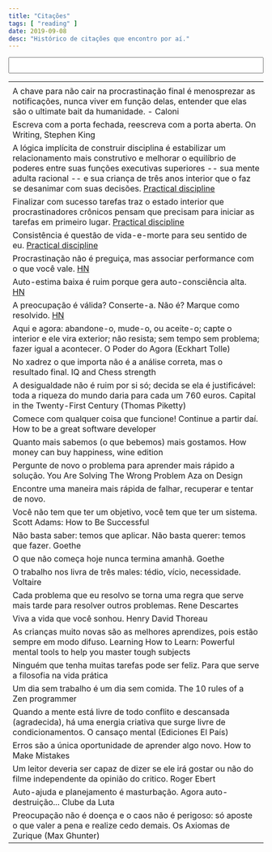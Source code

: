 ```yaml
---
title: "Citações"
tags: [ "reading" ]
date: 2019-09-08
desc: "Histórico de citações que encontro por aí."
---
```

<table class="sortable">
<input type="text" name="filter" value="" id="filter" style="width: 100%; font-size: 22px;" title=""/><span name="results" id="results"></span>

<tr><td>
</tr></td>

<tr><td>A chave para não cair na procrastinação final é menosprezar as notificações, nunca viver em função delas, entender que elas são o ultimate bait da humanidade. - Caloni</tr></td>
<tr><td>Escreva com a porta fechada, reescreva com a porta aberta. On Writing, Stephen King</tr></td>
<tr><td>A lógica implícita de construir disciplina é estabilizar um relacionamento mais construtivo e melhorar o equilíbrio de poderes entre suas funções executivas superiores -- sua mente adulta racional -- e sua criança de três anos interior que o faz se desanimar com suas decisões. <a href="http://www.wisdomination.com/practical-discipline/">Practical discipline</a></tr></td>
<tr><td>Finalizar com sucesso tarefas traz o estado interior que procrastinadores crônicos pensam que precisam para iniciar as tarefas em primeiro lugar. <a href="http://www.wisdomination.com/practical-discipline/">Practical discipline</a></tr></td>
<tr><td>Consistência é questão de vida-e-morte para seu sentido de eu. <a href="http://www.wisdomination.com/practical-discipline/">Practical discipline</a></tr></td>
<tr><td>Procrastinação não é preguiça, mas associar performance com o que você vale. <a href="https://news.ycombinator.com/item?id=5378462">HN</a></tr></td>
<tr><td>Auto-estima baixa é ruim porque gera auto-consciência alta. <a href="https://news.ycombinator.com/item?id=2462040">HN</a></tr></td>
<tr><td>A preocupação é válida? Conserte-a. Não é? Marque como resolvido. <a href="https://news.ycombinator.com/item?id=509283">HN</a></tr></td>
<tr><td>Aqui e agora: abandone-o, mude-o, ou aceite-o; capte o interior e ele vira exterior; não resista; sem tempo sem problema; fazer igual a acontecer. O Poder do Agora (Eckhart Tolle)</tr></td>
<tr><td>No xadrez o que importa não é a análise correta, mas o resultado final. IQ and Chess strength</tr></td>
<tr><td>A desigualdade não é ruim por si só; decida se ela é justificável: toda a riqueza do mundo daria para cada um 760 euros. Capital in the Twenty-First Century (Thomas Piketty)</tr></td>
<tr><td>Comece com qualquer coisa que funcione! Continue a partir daí. How to be a great software developer</tr></td>
<tr><td>Quanto mais sabemos (o que bebemos) mais gostamos. How money can buy happiness, wine edition</tr></td>
<tr><td>Pergunte de novo o problema para aprender mais rápido a solução. You Are Solving The Wrong Problem Aza on Design</tr></td>
<tr><td>Encontre uma maneira mais rápida de falhar, recuperar e tentar de novo.</tr></td>
<tr><td>Você não tem que ter um objetivo, você tem que ter um sistema. Scott Adams: How to Be Successful</tr></td>
<tr><td>Não basta saber: temos que aplicar. Não basta querer: temos que fazer. Goethe</tr></td>
<tr><td>O que não começa hoje nunca termina amanhã. Goethe</tr></td>
<tr><td>O trabalho nos livra de três males: tédio, vício, necessidade. Voltaire</tr></td>
<tr><td>Cada problema que eu resolvo se torna uma regra que serve mais tarde para resolver outros problemas. Rene Descartes</tr></td>
<tr><td>Viva a vida que você sonhou. Henry David Thoreau</tr></td>
<tr><td>As crianças muito novas são as melhores aprendizes, pois estão sempre em modo difuso. Learning How to Learn: Powerful mental tools to help you master tough subjects</tr></td>
<tr><td>Ninguém que tenha muitas tarefas pode ser feliz. Para que serve a filosofia na vida prática</tr></td>
<tr><td>Um dia sem trabalho é um dia sem comida. The 10 rules of a Zen programmer</tr></td>
<tr><td>Quando a mente está livre de todo conflito e descansada (agradecida), há uma energia criativa que surge livre de condicionamentos. O cansaço mental (Ediciones El País)</tr></td>
<tr><td>Erros são a única oportunidade de aprender algo novo. How to Make Mistakes</tr></td>
<tr><td>Um leitor deveria ser capaz de dizer se ele irá gostar ou não do filme independente da opinião do critico. Roger Ebert</tr></td>
<tr><td>Auto-ajuda e planejamento é masturbação. Agora auto-destruição... Clube da Luta</tr></td>
<tr><td>Preocupação não é doença e o caos não é perigoso: só aposte o que valer a pena e realize cedo demais. Os Axiomas de Zurique (Max Ghunter)</tr></td>
</table>
